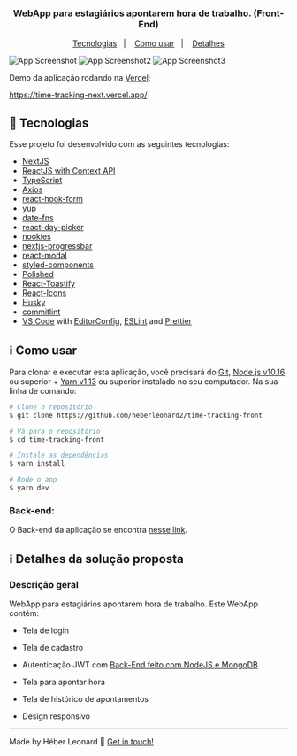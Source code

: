 <h3 align="center">
  WebApp para estagiários apontarem hora de trabalho. (Front-End)
</h3>

<p align="center">
  <a href="#rocket-tecnologias">Tecnologias</a>&nbsp;&nbsp;&nbsp;|&nbsp;&nbsp;&nbsp;
  <a href="#information_source-como-usar">Como usar</a>&nbsp;&nbsp;&nbsp;|&nbsp;&nbsp;&nbsp;
  <a href="#information_source-detalhes">Detalhes</a>
</p>

![App Screenshot](https://res.cloudinary.com/heberleonard/image/upload/v1626023925/image_14_ivrota.png)
![App Screenshot2](https://res.cloudinary.com/heberleonard/image/upload/v1626023922/image_15_tdfdss.png)
![App Screenshot3](https://res.cloudinary.com/heberleonard/image/upload/v1626023918/image_16_tvrbl4.png)

<p>
Demo da aplicação rodando na
<a href="https://vercel.com/" target="_blank">Vercel</a>:
<p>
  <a href="https://time-tracking-next.vercel.app/" target="_blank">
    https://time-tracking-next.vercel.app/
    </p>
  </a>
</p>

## :rocket: Tecnologias

Esse projeto foi desenvolvido com as seguintes tecnologias:

- [NextJS](https://reactjs.org/)
- [ReactJS with Context API](https://reactjs.org/)
- [TypeScript](https://www.typescriptlang.org/)
- [Axios](https://github.com/axios/axios)
- [react-hook-form](https://react-hook-form.com/)
- [yup](https://github.com/jquense/yup)
- [date-fns](https://date-fns.org/)
- [react-day-picker](https://react-day-picker.js.org/)
- [nookies](https://github.com/maticzav/nookies)
- [nextjs-progressbar](https://github.com/apal21/nextjs-progressbar)
- [react-modal](https://github.com/reactjs/react-modal)
- [styled-components](https://www.styled-components.com/)
- [Polished](https://polished.js.org/)
- [React-Toastify](https://fkhadra.github.io/react-toastify/)
- [React-Icons](https://react-icons.netlify.com/)
- [Husky](https://github.com/typicode/husky)
- [commitlint](https://github.com/conventional-changelog/commitlint)
- [VS Code][vc] with [EditorConfig][vceditconfig], [ESLint][vceslint] and [Prettier](https://prettier.io/)

## :information_source: Como usar

Para clonar e executar esta aplicação, você precisará do [Git](https://git-scm.com), [Node.js v10.16][nodejs] ou superior + [Yarn v1.13][yarn] ou superior instalado no seu computador. Na sua linha de comando:

```bash
# Clone o repositório
$ git clone https://github.com/heberleonard2/time-tracking-front

# Vá para o repositório
$ cd time-tracking-front

# Instale as dependências
$ yarn install

# Rode o app
$ yarn dev
```

### Back-end:

O Back-end da aplicação se encontra <a href="https://github.com/heberleonard2/time-tracking-back">nesse link</a>.

## :information_source: Detalhes da solução proposta

### Descrição geral

WebApp para estagiários apontarem hora de trabalho. Este WebApp contém:

- Tela de login

- Tela de cadastro

- Autenticação JWT com <a href="https://github.com/heberleonard2/time-tracking-back" target="_blank">Back-End feito com NodeJS e MongoDB</a>

- Tela para apontar hora

- Tela de histórico de apontamentos

- Design responsivo

---

Made by Héber Leonard :wave: [Get in touch!](https://www.linkedin.com/in/heber-leonard/)

[nodejs]: https://nodejs.org/
[yarn]: https://yarnpkg.com/
[vc]: https://code.visualstudio.com/
[vceditconfig]: https://marketplace.visualstudio.com/items?itemName=EditorConfig.EditorConfig
[vceslint]: https://marketplace.visualstudio.com/items?itemName=dbaeumer.vscode-eslint
